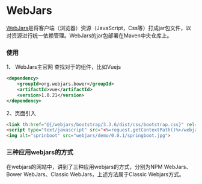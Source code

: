 # WebJars
<!-- @author DHJT 2019-03-12 -->
[WebJars](http://www.webjars.org/)是将客户端（浏览器）资源（JavaScript，Css等）打成jar包文件，以对资源进行统一依赖管理。WebJars的jar包部署在Maven中央仓库上。

### 使用
1、 WebJars主官网 查找对于的组件，比如Vuejs
```xml
<dependency>
    <groupId>org.webjars.bower</groupId>
    <artifactId>vue</artifactId>
    <version>1.0.21</version>
</dependency>
```
2、页面引入
```html
<link th:href="@{/webjars/bootstrap/3.3.6/dist/css/bootstrap.css}" rel="stylesheet"></link>
<script type="text/javascript" src="<%=request.getContextPath()%>/webjars/jquery/1.9.0/jquery.min.js"></script>
<img alt="sprinboot" src="webjars/demo/0.0.1/springboot.jpg">
```

### 三种应用webjars的方式
在webjars的网站中，讲到了三种应用webjars的方式，分别为NPM WebJars、Bower WebJars、Classic WebJars，上述方法属于Classic Webjars方式。